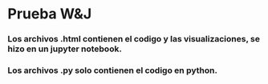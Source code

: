 # Prueba W&J

### Los archivos .html contienen el codigo y las visualizaciones, se hizo en un jupyter notebook.

### Los archivos .py solo contienen el codigo en python.
